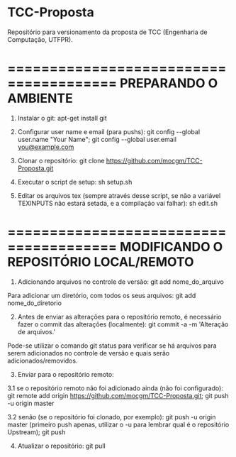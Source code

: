 TCC-Proposta
============

Repositório para versionamento da proposta de TCC (Engenharia de Computação, UTFPR).

=======================================
PREPARANDO O AMBIENTE
=======================================

1. Instalar o git:
apt-get install git

2. Configurar user name e email (para pushs):
git config --global user.name "Your Name";
git config --global user.email you@example.com

3. Clonar o repositório:
git clone https://github.com/mocgm/TCC-Proposta.git

4. Executar o script de setup:
sh setup.sh

5. Editar os arquivos tex (sempre através desse script, se não a variável TEXINPUTS não estará setada, e a compilação vai falhar):
sh edit.sh

=======================================
MODIFICANDO O REPOSITÓRIO LOCAL/REMOTO
=======================================

1. Adicionando arquivos no controle de versão:
git add nome_do_arquivo

Para adicionar um diretório, com todos os seus arquivos:
git add nome_do_diretorio

2. Antes de enviar as alterações para o repositório remoto, é necessário fazer o commit das alterações (localmente):
git commit -a -m 'Alteração de arquivos.'

Pode-se utilizar o comando git status para verificar se há arquivos para serem adicionados no controle de versão e quais serão adicionados/removidos.

3. Enviar para o repositório remoto:

3.1 se o repositório remoto não foi adicionado ainda (não foi configurado):
	git remote add origin https://github.com/mocgm/TCC-Proposta.git;
	git push -u origin master

3.2 senão (se o repositório foi clonado, por exemplo):
	git push -u origin master (primeiro push apenas, utilizar o -u para lembrar qual é o repositório Upstream);
	git push

4. Atualizar o repositório: git pull
